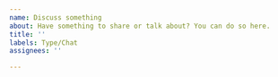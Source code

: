 ```yaml
---
name: Discuss something
about: Have something to share or talk about? You can do so here.
title: ''
labels: Type/Chat
assignees: ''

---
```


